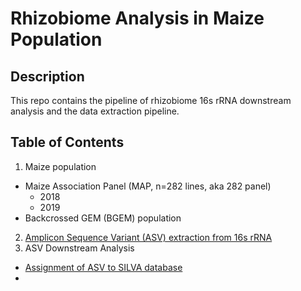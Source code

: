 # Rhizobiome Analysis in Maize Population

## Description
This repo contains the pipeline of rhizobiome 16s rRNA downstream analysis and the data extraction pipeline.

## Table of Contents
1. Maize population
- Maize Association Panel (MAP, n=282 lines, aka 282 panel)
  - 2018
  - 2019
- Backcrossed GEM (BGEM) population
2. [Amplicon Sequence Variant (ASV) extraction from 16s rRNA](#16sRNA)
3. ASV Downstream Analysis
- [Assignment of ASV to SILVA database](#silva)
- 

